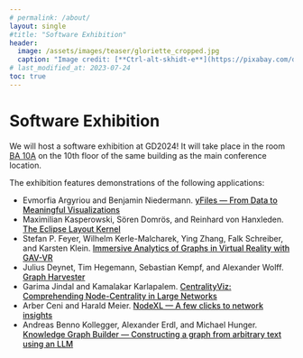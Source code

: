 ```yaml
---
# permalink: /about/
layout: single
#title: "Software Exhibition"
header:
  image: /assets/images/teaser/gloriette_cropped.jpg
  caption: "Image credit: [**Ctrl-alt-skhidt-e**](https://pixabay.com/de/photos/architektur-wien-schloss-sch%C3%B6nbrunn-3652253/)"
# last_modified_at: 2023-07-24
toc: true
---
```


<style type="text/css">
  span.title {
    font-weight: 500;
  }

</style>

# Software Exhibition

We will host a software exhibition at GD2024!
It will take place in the room <a href="https://tuw-maps.tuwien.ac.at/?q=BA10G02" target="_blank">BA 10A</a> on the 10th floor of the same building as the main conference location.

The exhibition features demonstrations of the following applications:

- <span class="authors"><span>Evmorfia Argyriou and Benjamin Niedermann</span>. </span><span class="title"><a href="https://submission.dagstuhl.de/collections/GD-2024/preliminary-proceedings/EEHbTUuQqYcrXkTa53ad" target="_blank">yFiles &mdash; From Data to Meaningful Visualizations</a></span>
- <span class="authors"><span>Maximilian Kasperowski, Sören Domrös, and Reinhard von Hanxleden</span>. </span><span class="title"><a href="https://submission.dagstuhl.de/collections/GD-2024/preliminary-proceedings/AyrzfuQmEXTEJvmq53ae" target="_blank">The Eclipse Layout Kernel</a></span>
- <span class="authors"><span>Stefan P. Feyer, Wilhelm Kerle-Malcharek, Ying Zhang, Falk Schreiber, and Karsten Klein</span>. </span><span class="title"><a href="https://submission.dagstuhl.de/collections/GD-2024/preliminary-proceedings/N634uUjjQsWLgnet53af" target="_blank">Immersive Analytics of Graphs in Virtual Reality with GAV-VR</a></span>
- <span class="authors"><span>Julius Deynet, Tim Hegemann, Sebastian Kempf, and Alexander Wolff</span>. </span><span class="title"><a href="https://submission.dagstuhl.de/collections/GD-2024/preliminary-proceedings/gWReGdEAfcQi3mVA53b0" target="_blank">Graph Harvester</a></span>
- <span class="authors"><span>Garima Jindal and Kamalakar Karlapalem</span>. </span><span class="title"><a href="https://submission.dagstuhl.de/collections/GD-2024/preliminary-proceedings/1fjAIuTkKZAptAXA53b1" target="_blank">CentralityViz: Comprehending Node-Centrality in Large Networks</a></span>
- <span class="authors"><span>Arber Ceni and Harald Meier</span>. </span><span class="title"><a href="https://submission.dagstuhl.de/collections/GD-2024/preliminary-proceedings/Wd4F5W9JdWHoQYEr53b2" target="_blank">NodeXL &mdash; A few clicks to network insights</a></span>
- <span class="authors"><span>Andreas Benno Kollegger, Alexander Erdl, and Michael Hunger</span>. </span><span class="title"><a href="https://submission.dagstuhl.de/collections/GD-2024/preliminary-proceedings/6Y2QxHlzGLwfczLy53b3" target="_blank">Knowledge Graph Builder &mdash; Constructing a graph from arbitrary text using an LLM</a></span>























